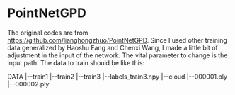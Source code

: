 # PointNetGPD
The original codes are from https://github.com/lianghongzhuo/PointNetGPD.
Since I used other training data generalized by Haoshu Fang and Chenxi Wang, I made a little bit of adjustment in the input of the network.
The vital parameter to change is the input path.
The data to train should be like this: 

DATA
|--train1
|--train2
|--train3
      |--labels_train3.npy
      |--cloud
            |--000001.ply
            |--000002.ply

